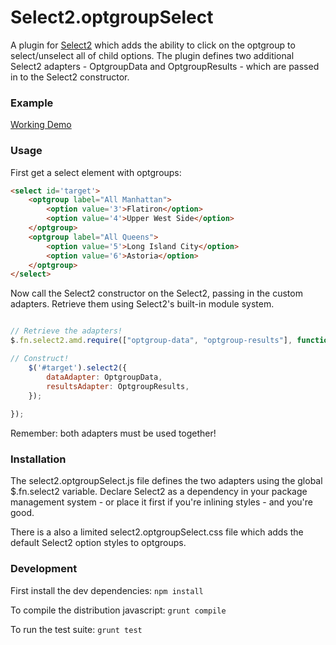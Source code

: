 # Select2.optgroupSelect
A plugin for [Select2](https://select2.github.io/) which adds the ability to click on the optgroup to select/unselect all of child options. The plugin defines two additional Select2 adapters - OptgroupData and OptgroupResults -  which are passed in to the Select2 constructor.

### Example
[Working Demo](https://rawgit.com/bnjmnhndrsn/select2-optgroup-select/master/example/index.html)

### Usage
First get a select element with optgroups:
````html
<select id='target'>
    <optgroup label="All Manhattan">
        <option value='3'>Flatiron</option>
        <option value='4'>Upper West Side</option>
    </optgroup>
    <optgroup label="All Queens">
        <option value='5'>Long Island City</option>
        <option value='6'>Astoria</option>
    </optgroup>
</select>
````

Now call the Select2 constructor on the Select2, passing in the custom adapters. Retrieve them using Select2's built-in module system. 

````javascript

// Retrieve the adapters!
$.fn.select2.amd.require(["optgroup-data", "optgroup-results"], function (OptgroupData, OptgroupResults) {

// Construct!
    $('#target').select2({
        dataAdapter: OptgroupData,
        resultsAdapter: OptgroupResults,
    }); 
    
});
````

Remember: both adapters must be used together!

### Installation
The select2.optgroupSelect.js file defines the two adapters using the global $.fn.select2 variable. Declare Select2 as a dependency in your package management system - or place it first if you're inlining styles - and you're good.

There is a also a limited select2.optgroupSelect.css file which adds the default Select2 option styles to optgroups.

### Development
First install the dev dependencies: 
`npm install`

To compile the distribution javascript:
`grunt compile`

To run the test suite:
`grunt test`
